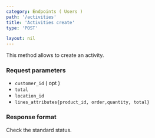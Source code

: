 ```yaml
---
category: Endpoints ( Users )
path: '/activities'
title: 'Activities create'
type: 'POST'

layout: nil
---
```


This method allows to create an activity.

### Request parameters

* `customer_id` ( opt )
* `total`
* `location_id`
* `lines_attributes{product_id, order,quantity, total}`

### Response format

Check the standard status.